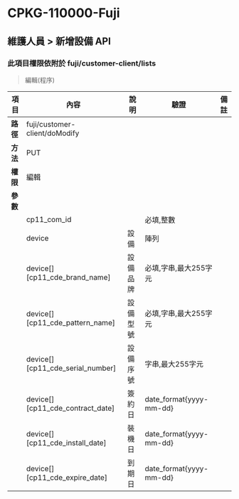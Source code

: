 # CPKG-110000-Fuji

## 維護人員 > 新增設備 API

### 此項目權限依附於 fuji/customer-client/lists

> 編輯(程序)

| 項目                      | 內容                       | 說明                |驗證                      |   備註         |
|---------------------------|----------------------------|----------------------|-----------------|----------------|
| <b>路徑</b>               | fuji/customer-client/doModify    |                        |                |                  |
| <b>方法</b>               | PUT                        |                    |                    |                 |
| <b>權限</b>               | 編輯                       |                     |                   |                 |
| <b>參數</b>               |                            |                       |                 |                 |
|                           | cp11_com_id               |             | 必填,整數          |                 |
|                           | device      | 設備            | 陣列          |                 |
|                           | device[][cp11_cde_brand_name]      | 設備品牌            | 必填,字串,最大255字元          |                 |
|                           | device[][cp11_cde_pattern_name]      | 設備型號            | 必填,字串,最大255字元          |                 |
|                           | device[][cp11_cde_serial_number]      | 設備序號            | 字串,最大255字元          |                 |
|                           | device[][cp11_cde_contract_date]      | 簽約日            | date_format{yyyy-mm-dd}          |                 |
|                           | device[][cp11_cde_install_date]      | 裝機日            | date_format{yyyy-mm-dd}          |                 |
|                           | device[][cp11_cde_expire_date]      | 到期日            | date_format{yyyy-mm-dd}          |                 |

